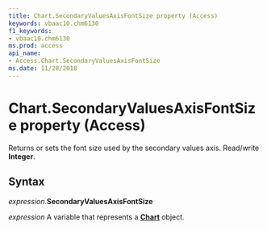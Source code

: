 ```yaml
---
title: Chart.SecondaryValuesAxisFontSize property (Access)
keywords: vbaac10.chm6130
f1_keywords:
- vbaac10.chm6130
ms.prod: access
api_name:
- Access.Chart.SecondaryValuesAxisFontSize
ms.date: 11/28/2018
---
```



# Chart.SecondaryValuesAxisFontSize property (Access)

Returns or sets the font size used by the secondary values axis. Read/write **Integer**.


## Syntax

_expression_.**SecondaryValuesAxisFontSize**

_expression_ A variable that represents a **[Chart](Access.Chart.md)** object.


